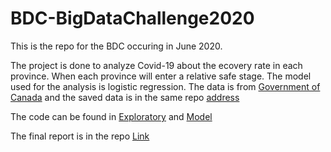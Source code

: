 # BDC-BigDataChallenge2020

This is the repo for the BDC occuring in June 2020.

The project is done to analyze Covid-19 about the ecovery rate in each province. When each province will enter a relative safe stage. The model used for the analysis is logistic regression. The data is from [Government of Canada](https://health-infobase.canada.ca/covid-19/) and the saved data is in the same repo [address](https://github.com/harrisyang611/BDC-BigDataChallenge2020-/blob/master/covid19.csv)

The code can be found in [Exploratory](https://github.com/harrisyang611/BDC-BigDataChallenge2020-/blob/master/EDA.R) and [Model](https://github.com/harrisyang611/BDC-BigDataChallenge2020-/blob/master/Untitled.Rmd)

The final report is in the repo [Link](https://github.com/harrisyang611/BDC-BigDataChallenge2020-/blob/master/Report/UnBDC_2020_Project_Report_7185_g0149un9m44.pdf)